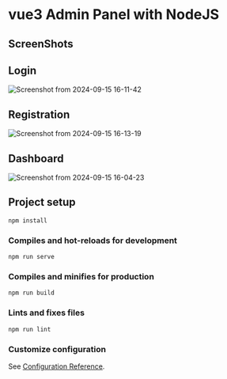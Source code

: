 # vue3 Admin Panel with NodeJS

## ScreenShots

## Login 
![Screenshot from 2024-09-15 16-11-42](https://github.com/user-attachments/assets/aac2c6f3-fe55-4ec0-adea-0f8be299ef6f)

## Registration
![Screenshot from 2024-09-15 16-13-19](https://github.com/user-attachments/assets/fb2330fa-e668-4876-93c3-f4d1d1b0334e)


## Dashboard
![Screenshot from 2024-09-15 16-04-23](https://github.com/user-attachments/assets/db0cadc3-620b-4e51-90db-353904e66b07)


## Project setup
```
npm install
```

### Compiles and hot-reloads for development
```
npm run serve
```

### Compiles and minifies for production
```
npm run build
```

### Lints and fixes files
```
npm run lint
```

### Customize configuration
See [Configuration Reference](https://cli.vuejs.org/config/).


